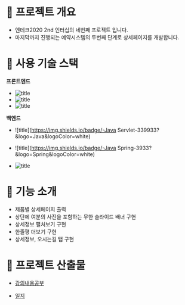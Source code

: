 # 🐼 프로젝트 개요

- 엔테크2020 2nd 인터십의 네번째 프로젝트 입니다.
- 마지막까지 진행되는 예약시스템의 두번째 단계로 상세페이지를 개발합니다.



# 🐶 사용 기술 스택

**프론트엔드**

- ![title](https://img.shields.io/badge/-HTML5-E8E8E8?&logo=html5&logoColor=white)
- ![title](https://img.shields.io/badge/-CSS-1572B6?&logo=CSS3&logoColor=white)
- ![title](https://img.shields.io/badge/-JavaScript-135273?&logo=JavaScript&logoColor=white)

**백엔드**

- ![title](https://img.shields.io/badge/-Java Servlet-339933?&logo=Java&logoColor=white)

- ![title](https://img.shields.io/badge/-Java Spring-3933?&logo=Spring&logoColor=white)
- ![title](https://img.shields.io/badge/-MySQL-312473?&logo=MySQL&logoColor=white)

# 🐹 기능 소개

- 제품별 상세페이지 출력
- 상단에 여분의 사진을 포함하는 무한 슬라이드 배너 구현
- 상세정보 펼처보기 구현
- 한줄평 더보기 구현
- 상세정보, 오시는길 탭 구현




# 🐻 프로젝트 산출물
- [강의내용공부](https://github.com/Tnx2U/NaverBoostCoursePJT/wiki/lecture04)

- [일지](https://github.com/Tnx2U/NaverBoostCoursePJT/wiki/DailyWorkPJT4)
